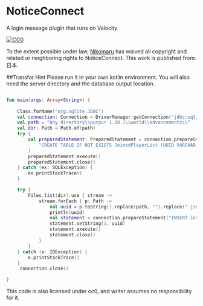 # NoticeConnect
A login message plugin that runs on Velocity



[![CC0](http://i.creativecommons.org/p/zero/1.0/88x31.png)](http://creativecommons.org/publicdomain/zero/1.0/)


To the extent possible under law,
[<span property="dct:title">Nikomaru</span>](https://github.com/Nlkomaru/)
has waived all copyright and related or neighboring rights to
<span property="dct:title">NoticeConnect</span>.
This work is published from:
<span property="vcard:Country" datatype="dct:ISO3166" content="JP" about="https://github.com/Nlkomaru/NoticeConnect">日本</span>.


##Transfar Hint
Please run it in your own kotlin environment.
You will also need the server directory and the database output location.


```Kotlin

fun main(args: Array<String>) {
  
    Class.forName("org.sqlite.JDBC")
    val connection: Connection = DriverManager.getConnection("jdbc:sqlite:Any directory\\NoticeConnect.db")
    val path = "Any directory\\purpur 1.18.1\\world\\advancements\\"
    val dir: Path = Path.of(path)
    try {
        val preparedStatement: PreparedStatement = connection.prepareStatement(
            "CREATE TABLE IF NOT EXISTS JoinedPlayerList (UUID VARCHAR(40) NOT NULL)"
        )
        preparedStatement.execute()
        preparedStatement.close()
    } catch (ex: SQLException) {
        ex.printStackTrace()
    }

    try {
        Files.list(dir).use { stream ->
            stream.forEach { p: Path ->
                val uuid = p.toString().replace(path, "").replace(".json","")
                println(uuid)
                val statement = connection.prepareStatement("INSERT into JoinedPlayerList (UUID) VALUES (?)")
                statement.setString(1, uuid)
                statement.execute()
                statement.close()
            }
        }
    } catch (e: IOException) {
        e.printStackTrace()
    }
     connection.close()

}
```

This code is also licensed under cc0, and writer assumes no responsibility for it.

